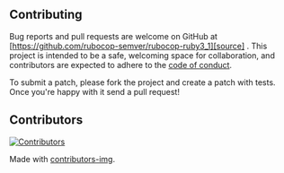 ## Contributing

Bug reports and pull requests are welcome on GitHub at [https://github.com/rubocop-semver/rubocop-ruby3_1][source]
. This project is intended to be a safe, welcoming space for collaboration, and contributors are expected to adhere to
the [code of conduct][conduct].

To submit a patch, please fork the project and create a patch with tests. Once you're happy with it send a pull request!

## Contributors

[![Contributors](https://contrib.rocks/image?repo=rubocop-semver/rubocop-ruby3_1)][contributors]

Made with [contributors-img][contrib-rocks].

[comment]: <> (Following links are used by README, CONTRIBUTING)

[conduct]: https://github.com/rubocop-semver/rubocop-ruby3_1/blob/master/CODE_OF_CONDUCT.md

[contrib-rocks]: https://contrib.rocks

[contributors]: https://github.com/rubocop-semver/rubocop-ruby3_1/graphs/contributors

[comment]: <> (Following links are used by README, CONTRIBUTING, Homepage)

[source]: https://github.com/rubocop-semver/rubocop-ruby3_1/